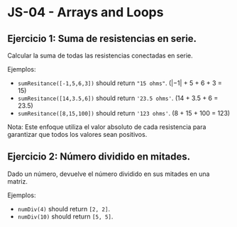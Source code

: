 # JS-04 - Arrays and Loops 

## Ejercicio 1: Suma de resistencias en serie.

Calcular la suma de todas las resistencias conectadas en serie.

Ejemplos:
- `sumResitance([-1,5,6,3])` should return `"15 ohms"`. (|−1| + 5 + 6 + 3 = 15)
- `sumResitance([14,3.5,6])` should return `'23.5 ohms'`. (14 + 3.5 + 6 = 23.5)
- `sumResitance([8,15,100])` should return `'123 ohms'`. (8 + 15 + 100 = 123)

Nota: Este enfoque utiliza el valor absoluto de cada resistencia para garantizar que todos los valores sean positivos.

## Ejercicio 2: Número dividido en mitades.

Dado un número, devuelve el número dividido en sus mitades en una matriz.

Ejemplos:
- `numDiv(4)` should return `[2, 2]`.
- `numDiv(10)` should return `[5, 5]`.
